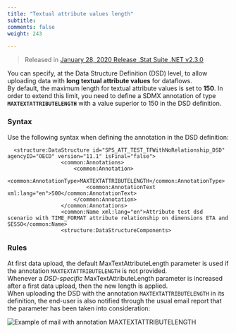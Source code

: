```yaml
---
title: "Textual attribute values length"
subtitle: 
comments: false
weight: 243

---
```


>Released in [January 28, 2020 Release .Stat Suite .NET v2.3.0](https://gitlab.com/groups/sis-cc/.stat-suite/-/milestones/9)

You can specify, at the Data Structure Definition (DSD) level, to allow uploading data with **long textual attribute values** for dataflows.  
By default, the maximum length for textual attribute values is set to **150**. In order to extend this limit, you need to define a SDMX annotation of type **`MAXTEXTATTRIBUTELENGTH`** with a value superior to 150 in the DSD definition.  

### Syntax
Use the following syntax when defining the annotation in the DSD definition:

```
  <structure:DataStructure id="SPS_ATT_TEST_TFWithNoRelationship_DSD" agencyID="OECD" version="11.1" isFinal="false">  
                 <common:Annotations>  
                     <common:Annotation>  
                         <common:AnnotationType>MAXTEXTATTRIBUTELENGTH</common:AnnotationType>  
                         <common:AnnotationText xml:lang="en">500</common:AnnotationText>  
                     </common:Annotation>  
                 </common:Annotations>  
                 <common:Name xml:lang="en">Attribute test dsd scenario with TIME_FORMAT attribute relationship on dimensions ETA and SESSO</common:Name>  
                 <structure:DataStructureComponents>
```

### Rules

At first data upload, the default MaxTextAttributeLength parameter is used if the annotation `MAXTEXTATTRIBUTELENGTH` is not provided.  
Whenever a *DSD-specific* MaxTextAttributeLength parameter is increased after a first data upload, then the new length is applied.  
When uploading the DSD with the annotation `MAXTEXTATTRIBUTELENGTH` in its definition, the end-user is also notified through the usual email report that the parameter has been taken into consideration:

![Example of mail with annotation MAXTEXTATTRIBUTELENGTH](/using-dlm/files/MAXTEXTATTRIBUTELENGTH.png)
